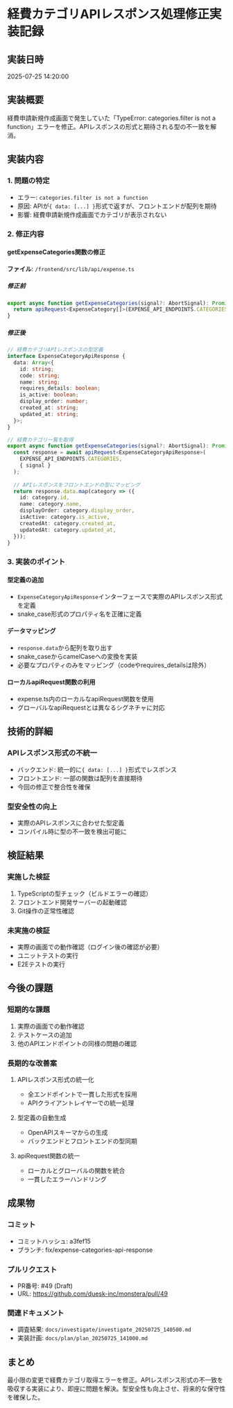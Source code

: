 # 経費カテゴリAPIレスポンス処理修正実装記録

## 実装日時
2025-07-25 14:20:00

## 実装概要
経費申請新規作成画面で発生していた「TypeError: categories.filter is not a function」エラーを修正。APIレスポンスの形式と期待される型の不一致を解消。

## 実装内容

### 1. 問題の特定
- エラー: `categories.filter is not a function`
- 原因: APIが`{ data: [...] }`形式で返すが、フロントエンドが配列を期待
- 影響: 経費申請新規作成画面でカテゴリが表示されない

### 2. 修正内容

#### getExpenseCategories関数の修正
**ファイル**: `/frontend/src/lib/api/expense.ts`

##### 修正前
```typescript
export async function getExpenseCategories(signal?: AbortSignal): Promise<ExpenseCategory[]> {
  return apiRequest<ExpenseCategory[]>(EXPENSE_API_ENDPOINTS.CATEGORIES, { signal });
}
```

##### 修正後
```typescript
// 経費カテゴリAPIレスポンスの型定義
interface ExpenseCategoryApiResponse {
  data: Array<{
    id: string;
    code: string;
    name: string;
    requires_details: boolean;
    is_active: boolean;
    display_order: number;
    created_at: string;
    updated_at: string;
  }>;
}

// 経費カテゴリ一覧を取得
export async function getExpenseCategories(signal?: AbortSignal): Promise<ExpenseCategory[]> {
  const response = await apiRequest<ExpenseCategoryApiResponse>(
    EXPENSE_API_ENDPOINTS.CATEGORIES, 
    { signal }
  );
  
  // APIレスポンスをフロントエンドの型にマッピング
  return response.data.map(category => ({
    id: category.id,
    name: category.name,
    displayOrder: category.display_order,
    isActive: category.is_active,
    createdAt: category.created_at,
    updatedAt: category.updated_at,
  }));
}
```

### 3. 実装のポイント

#### 型定義の追加
- `ExpenseCategoryApiResponse`インターフェースで実際のAPIレスポンス形式を定義
- snake_case形式のプロパティ名を正確に定義

#### データマッピング
- `response.data`から配列を取り出す
- snake_caseからcamelCaseへの変換を実装
- 必要なプロパティのみをマッピング（codeやrequires_detailsは除外）

#### ローカルapiRequest関数の利用
- expense.ts内のローカルなapiRequest関数を使用
- グローバルなapiRequestとは異なるシグネチャに対応

## 技術的詳細

### APIレスポンス形式の不統一
- バックエンド: 統一的に`{ data: [...] }`形式でレスポンス
- フロントエンド: 一部の関数は配列を直接期待
- 今回の修正で整合性を確保

### 型安全性の向上
- 実際のAPIレスポンスに合わせた型定義
- コンパイル時に型の不一致を検出可能に

## 検証結果

### 実施した検証
1. TypeScriptの型チェック（ビルドエラーの確認）
2. フロントエンド開発サーバーの起動確認
3. Git操作の正常性確認

### 未実施の検証
- 実際の画面での動作確認（ログイン後の確認が必要）
- ユニットテストの実行
- E2Eテストの実行

## 今後の課題

### 短期的な課題
1. 実際の画面での動作確認
2. テストケースの追加
3. 他のAPIエンドポイントの同様の問題の確認

### 長期的な改善案
1. APIレスポンス形式の統一化
   - 全エンドポイントで一貫した形式を採用
   - APIクライアントレイヤーでの統一処理

2. 型定義の自動生成
   - OpenAPIスキーマからの生成
   - バックエンドとフロントエンドの型同期

3. apiRequest関数の統一
   - ローカルとグローバルの関数を統合
   - 一貫したエラーハンドリング

## 成果物

### コミット
- コミットハッシュ: a3fef15
- ブランチ: fix/expense-categories-api-response

### プルリクエスト
- PR番号: #49 (Draft)
- URL: https://github.com/duesk-inc/monstera/pull/49

### 関連ドキュメント
- 調査結果: `docs/investigate/investigate_20250725_140500.md`
- 実装計画: `docs/plan/plan_20250725_141000.md`

## まとめ
最小限の変更で経費カテゴリ取得エラーを修正。APIレスポンス形式の不一致を吸収する実装により、即座に問題を解決。型安全性も向上させ、将来的な保守性を確保した。